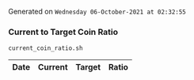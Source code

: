 Generated on `Wednesday 06-October-2021 at 02:32:55`

### Current to Target Coin Ratio
`current_coin_ratio.sh`

Date|Current|Target|Ratio
---|---|---|---
